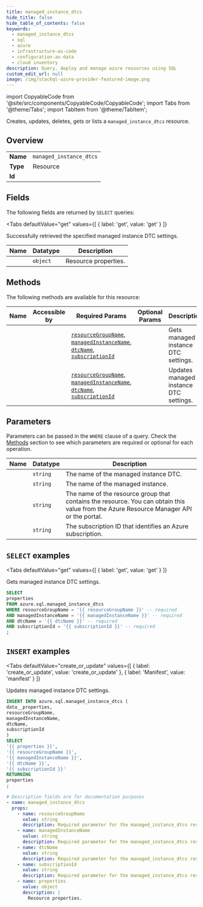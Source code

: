 ```yaml
--- 
title: managed_instance_dtcs
hide_title: false
hide_table_of_contents: false
keywords:
  - managed_instance_dtcs
  - sql
  - azure
  - infrastructure-as-code
  - configuration-as-data
  - cloud inventory
description: Query, deploy and manage azure resources using SQL
custom_edit_url: null
image: /img/stackql-azure-provider-featured-image.png
---
```


import CopyableCode from '@site/src/components/CopyableCode/CopyableCode';
import Tabs from '@theme/Tabs';
import TabItem from '@theme/TabItem';

Creates, updates, deletes, gets or lists a <code>managed_instance_dtcs</code> resource.

## Overview
<table><tbody>
<tr><td><b>Name</b></td><td><code>managed_instance_dtcs</code></td></tr>
<tr><td><b>Type</b></td><td>Resource</td></tr>
<tr><td><b>Id</b></td><td><CopyableCode code="azure.sql.managed_instance_dtcs" /></td></tr>
</tbody></table>

## Fields

The following fields are returned by `SELECT` queries:

<Tabs
    defaultValue="get"
    values={[
        { label: 'get', value: 'get' }
    ]}
>
<TabItem value="get">

Successfully retrieved the specified managed instance DTC settings.

<table>
<thead>
    <tr>
    <th>Name</th>
    <th>Datatype</th>
    <th>Description</th>
    </tr>
</thead>
<tbody>
<tr>
    <td><CopyableCode code="properties" /></td>
    <td><code>object</code></td>
    <td>Resource properties.</td>
</tr>
</tbody>
</table>
</TabItem>
</Tabs>

## Methods

The following methods are available for this resource:

<table>
<thead>
    <tr>
    <th>Name</th>
    <th>Accessible by</th>
    <th>Required Params</th>
    <th>Optional Params</th>
    <th>Description</th>
    </tr>
</thead>
<tbody>
<tr>
    <td><a href="#get"><CopyableCode code="get" /></a></td>
    <td><CopyableCode code="select" /></td>
    <td><a href="#parameter-resourceGroupName"><code>resourceGroupName</code></a>, <a href="#parameter-managedInstanceName"><code>managedInstanceName</code></a>, <a href="#parameter-dtcName"><code>dtcName</code></a>, <a href="#parameter-subscriptionId"><code>subscriptionId</code></a></td>
    <td></td>
    <td>Gets managed instance DTC settings.</td>
</tr>
<tr>
    <td><a href="#create_or_update"><CopyableCode code="create_or_update" /></a></td>
    <td><CopyableCode code="insert" /></td>
    <td><a href="#parameter-resourceGroupName"><code>resourceGroupName</code></a>, <a href="#parameter-managedInstanceName"><code>managedInstanceName</code></a>, <a href="#parameter-dtcName"><code>dtcName</code></a>, <a href="#parameter-subscriptionId"><code>subscriptionId</code></a></td>
    <td></td>
    <td>Updates managed instance DTC settings.</td>
</tr>
</tbody>
</table>

## Parameters

Parameters can be passed in the `WHERE` clause of a query. Check the [Methods](#methods) section to see which parameters are required or optional for each operation.

<table>
<thead>
    <tr>
    <th>Name</th>
    <th>Datatype</th>
    <th>Description</th>
    </tr>
</thead>
<tbody>
<tr id="parameter-dtcName">
    <td><CopyableCode code="dtcName" /></td>
    <td><code>string</code></td>
    <td>The name of the managed instance DTC.</td>
</tr>
<tr id="parameter-managedInstanceName">
    <td><CopyableCode code="managedInstanceName" /></td>
    <td><code>string</code></td>
    <td>The name of the managed instance.</td>
</tr>
<tr id="parameter-resourceGroupName">
    <td><CopyableCode code="resourceGroupName" /></td>
    <td><code>string</code></td>
    <td>The name of the resource group that contains the resource. You can obtain this value from the Azure Resource Manager API or the portal.</td>
</tr>
<tr id="parameter-subscriptionId">
    <td><CopyableCode code="subscriptionId" /></td>
    <td><code>string</code></td>
    <td>The subscription ID that identifies an Azure subscription.</td>
</tr>
</tbody>
</table>

## `SELECT` examples

<Tabs
    defaultValue="get"
    values={[
        { label: 'get', value: 'get' }
    ]}
>
<TabItem value="get">

Gets managed instance DTC settings.

```sql
SELECT
properties
FROM azure.sql.managed_instance_dtcs
WHERE resourceGroupName = '{{ resourceGroupName }}' -- required
AND managedInstanceName = '{{ managedInstanceName }}' -- required
AND dtcName = '{{ dtcName }}' -- required
AND subscriptionId = '{{ subscriptionId }}' -- required
;
```
</TabItem>
</Tabs>


## `INSERT` examples

<Tabs
    defaultValue="create_or_update"
    values={[
        { label: 'create_or_update', value: 'create_or_update' },
        { label: 'Manifest', value: 'manifest' }
    ]}
>
<TabItem value="create_or_update">

Updates managed instance DTC settings.

```sql
INSERT INTO azure.sql.managed_instance_dtcs (
data__properties,
resourceGroupName,
managedInstanceName,
dtcName,
subscriptionId
)
SELECT 
'{{ properties }}',
'{{ resourceGroupName }}',
'{{ managedInstanceName }}',
'{{ dtcName }}',
'{{ subscriptionId }}'
RETURNING
properties
;
```
</TabItem>
<TabItem value="manifest">

```yaml
# Description fields are for documentation purposes
- name: managed_instance_dtcs
  props:
    - name: resourceGroupName
      value: string
      description: Required parameter for the managed_instance_dtcs resource.
    - name: managedInstanceName
      value: string
      description: Required parameter for the managed_instance_dtcs resource.
    - name: dtcName
      value: string
      description: Required parameter for the managed_instance_dtcs resource.
    - name: subscriptionId
      value: string
      description: Required parameter for the managed_instance_dtcs resource.
    - name: properties
      value: object
      description: |
        Resource properties.
```
</TabItem>
</Tabs>
